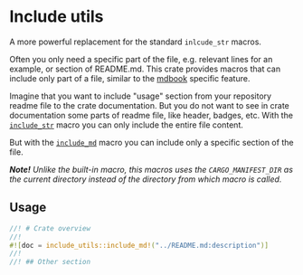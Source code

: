 # Include utils

A more powerful replacement for the standard `inlcude_str` macros.

<!-- ANCHOR: description -->

Often you only need a specific part of the file, e.g. relevant lines for an
example, or section of README.md. This crate provides macros that can include
only part of a file, similar to the [mdbook] specific feature.

Imagine that you want to include "usage" section from your repository readme
file to the crate documentation. But you do not want to see in crate
documentation some parts of readme file, like header, badges, etc. With the
[`include_str`] macro you can only include the entire file content.

But with the [`include_md`] macro you can include only a specific section of the
file.

_**Note!** Unlike the built-in macro, this macros uses the `CARGO_MANIFEST_DIR`
as the current directory instead of the directory from which macro is called._

## Usage

```rust
//! # Crate overview
//! 
#![doc = include_utils::include_md!("../README.md:description")]
//!
//! ## Other section
```

[mdbook]: https://rust-lang.github.io/mdBook/format/mdbook.html#including-portions-of-a-file

<!-- ANCHOR_END: description -->

[`include_str`]: https://doc.rust-lang.org/stable/std/macro.include_str.html
[`include_md`]: include-utils/src/lib.rs#include_md
